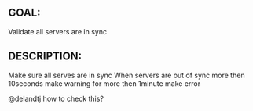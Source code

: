 
## GOAL:
Validate all servers are in sync

## DESCRIPTION:

Make sure all serves are in sync
When servers are out of sync more then 10seconds make warning for more then 1minute make error

@delandtj how to check this?
